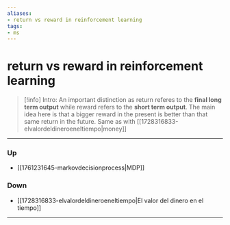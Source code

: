 ```yaml
---
aliases:
- return vs reward in reinforcement learning
tags:
- ms
---
```

# return vs reward in reinforcement learning
> [!info] Intro: 
> An important distinction as return referes to the **final long term output** while reward refers to the **short term output**. The main idea here is that a bigger reward in the present is better than that same return in the future. Same as with [[1728316833-elvalordeldineroeneltiempo|money]]

***
### Up
- [[1761231645-markovdecisionprocess|MDP]]
### Down
- [[1728316833-elvalordeldineroeneltiempo|El valor del dinero en el tiempo]]
***